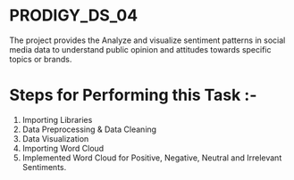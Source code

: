 # PRODIGY_DS_04
The project provides the Analyze and visualize sentiment patterns in social media data to understand public opinion and attitudes towards specific topics or brands.

# Steps for Performing this Task :-
1. Importing Libraries
2. Data Preprocessing & Data Cleaning
3. Data Visualization
4. Importing Word Cloud
5. Implemented Word Cloud for Positive, Negative, Neutral and Irrelevant Sentiments.
